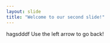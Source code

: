 ```yaml
---
layout: slide
title: "Welcome to our second slide!"
---
```

hagsdddf
Use the left arrow to go back!
